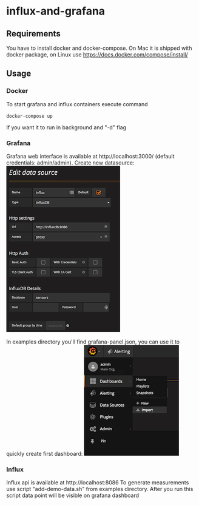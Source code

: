 # influx-and-grafana

## Requirements

You have to install docker and docker-compose. On Mac it is shipped with docker package, on Linux use https://docs.docker.com/compose/install/

## Usage

### Docker

To start grafana and influx containers execute command

    docker-compose up

If you want it to run in background and "-d" flag

### Grafana 

Grafana web interface is available at http://localhost:3000/ (default credentials: admin/admin).
Create new datasource:
![Grafana data source](docs/screenshots/grafana-data-source.png?raw=true)

In examples directory you'll find grafana-panel.json, you can use it to quickly create first dashboard:
![Grafana dashboard import](docs/screenshots/grafana-dashboard-import.png?raw=true)


### Influx

Influx api is available at http://localhost:8086
To generate measurements use script "add-demo-data.sh" from examples directory. After you run this script data point will be visible on grafana dashboard
